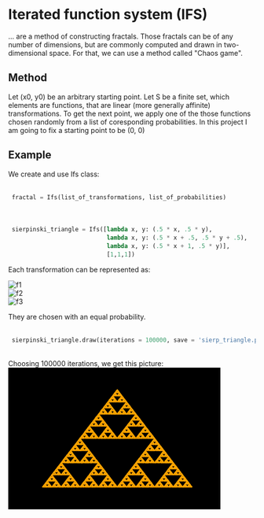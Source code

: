 # Iterated function system (IFS)
... are a method of constructing fractals. Those fractals can be of any number of dimensions, but are commonly computed and drawn in two-dimensional space. For that, we can use a method called "Chaos game".

Method
---------------------

Let (x0, y0) be an arbitrary starting point. Let S be a finite set, which elements are functions, that are linear (more generally affinite) transformations. To get the next point, we apply one of the those functions chosen randomly from a list of coresponding probabilities.
In this project I am going to fix a starting point to be (0, 0)

Example
---------------------

We create and use Ifs class:

```python

 fractal = Ifs(list_of_transformations, list_of_probabilities)
      
```

```python

 sierpinski_triangle = Ifs([lambda x, y: (.5 * x, .5 * y),
                            lambda x, y: (.5 * x + .5, .5 * y + .5),
                            lambda x, y: (.5 * x + 1, .5 * y)],
                            [1,1,1])
```

Each transformation can be represented as:

![f1](https://latex.codecogs.com/png.image?%5Cdpi%7B110%7D%20%5Cbg_white%20f_%7B1%7D%5Cbegin%7Bpmatrix%7Dx%20%5C%5C%20y%5Cend%7Bpmatrix%7D%20=%20%5Cbegin%7Bpmatrix%7D%5Cfrac%7B1%7D%7B2%7D%20&%200%20%5C%5C0%20&%20%5Cfrac%7B1%7D%7B2%7D%20%5C%5C%5Cend%7Bpmatrix%7D%5Cbegin%7Bpmatrix%7Dx%20%5C%5C%20y%5Cend%7Bpmatrix%7D)  
![f2](https://latex.codecogs.com/png.image?%5Cdpi%7B110%7D%20%5Cbg_white%20f_%7B2%7D%5Cbegin%7Bpmatrix%7Dx%20%5C%5C%20y%5Cend%7Bpmatrix%7D%20=%20%5Cbegin%7Bpmatrix%7D%5Cfrac%7B1%7D%7B2%7D%20&%200%20%5C%5C0%20&%20%5Cfrac%7B1%7D%7B2%7D%20%5C%5C%5Cend%7Bpmatrix%7D%5Cbegin%7Bpmatrix%7Dx%20%5C%5C%20y%5Cend%7Bpmatrix%7D%20&plus;%20%5Cbegin%7Bpmatrix%7D%5Cfrac%7B1%7D%7B2%7D%20%5C%5C%20%5Cfrac%7B1%7D%7B2%7D%5Cend%7Bpmatrix%7D)  
![f3](https://latex.codecogs.com/png.image?%5Cdpi%7B110%7D%20%5Cbg_white%20f_%7B3%7D%5Cbegin%7Bpmatrix%7Dx%20%5C%5C%20y%5Cend%7Bpmatrix%7D%20=%20%5Cbegin%7Bpmatrix%7D%5Cfrac%7B1%7D%7B2%7D%20&%200%20%5C%5C0%20&%20%5Cfrac%7B1%7D%7B2%7D%20%5C%5C%5Cend%7Bpmatrix%7D%5Cbegin%7Bpmatrix%7Dx%20%5C%5C%20y%5Cend%7Bpmatrix%7D%20&plus;%20%5Cbegin%7Bpmatrix%7D1%20%5C%5C%200%5Cend%7Bpmatrix%7D)  

They are chosen with an equal probability.  

```python

 sierpinski_triangle.draw(iterations = 100000, save = 'sierp_triangle.png')  
 
```  

Choosing 100000 iterations, we get this picture:  
![sierpinski](images/sierp_triangle.png?raw=true)
